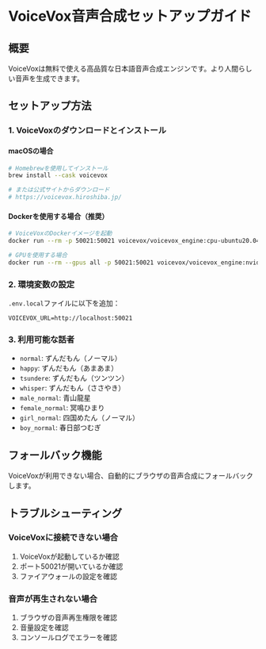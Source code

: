 # VoiceVox音声合成セットアップガイド

## 概要
VoiceVoxは無料で使える高品質な日本語音声合成エンジンです。より人間らしい音声を生成できます。

## セットアップ方法

### 1. VoiceVoxのダウンロードとインストール

#### macOSの場合
```bash
# Homebrewを使用してインストール
brew install --cask voicevox

# または公式サイトからダウンロード
# https://voicevox.hiroshiba.jp/
```

#### Dockerを使用する場合（推奨）
```bash
# VoiceVoxのDockerイメージを起動
docker run --rm -p 50021:50021 voicevox/voicevox_engine:cpu-ubuntu20.04-latest

# GPUを使用する場合
docker run --rm --gpus all -p 50021:50021 voicevox/voicevox_engine:nvidia-ubuntu20.04-latest
```

### 2. 環境変数の設定
`.env.local`ファイルに以下を追加：
```
VOICEVOX_URL=http://localhost:50021
```

### 3. 利用可能な話者

- `normal`: ずんだもん（ノーマル）
- `happy`: ずんだもん（あまあま）
- `tsundere`: ずんだもん（ツンツン）
- `whisper`: ずんだもん（ささやき）
- `male_normal`: 青山龍星
- `female_normal`: 冥鳴ひまり
- `girl_normal`: 四国めたん（ノーマル）
- `boy_normal`: 春日部つむぎ

## フォールバック機能

VoiceVoxが利用できない場合、自動的にブラウザの音声合成にフォールバックします。

## トラブルシューティング

### VoiceVoxに接続できない場合
1. VoiceVoxが起動しているか確認
2. ポート50021が開いているか確認
3. ファイアウォールの設定を確認

### 音声が再生されない場合
1. ブラウザの音声再生権限を確認
2. 音量設定を確認
3. コンソールログでエラーを確認